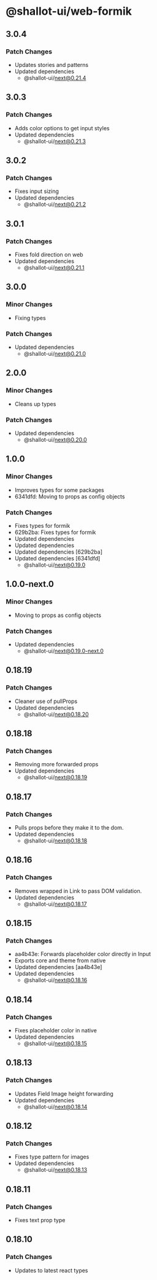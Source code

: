 # @shallot-ui/web-formik

## 3.0.4

### Patch Changes

- Updates stories and patterns
- Updated dependencies
  - @shallot-ui/next@0.21.4

## 3.0.3

### Patch Changes

- Adds color options to get input styles
- Updated dependencies
  - @shallot-ui/next@0.21.3

## 3.0.2

### Patch Changes

- Fixes input sizing
- Updated dependencies
  - @shallot-ui/next@0.21.2

## 3.0.1

### Patch Changes

- Fixes fold direction on web
- Updated dependencies
  - @shallot-ui/next@0.21.1

## 3.0.0

### Minor Changes

- Fixing types

### Patch Changes

- Updated dependencies
  - @shallot-ui/next@0.21.0

## 2.0.0

### Minor Changes

- Cleans up types

### Patch Changes

- Updated dependencies
  - @shallot-ui/next@0.20.0

## 1.0.0

### Minor Changes

- Improves types for some packages
- 6341dfd: Moving to props as config objects

### Patch Changes

- Fixes types for formik
- 629b2ba: Fixes types for formik
- Updated dependencies
- Updated dependencies
- Updated dependencies [629b2ba]
- Updated dependencies [6341dfd]
  - @shallot-ui/next@0.19.0

## 1.0.0-next.0

### Minor Changes

- Moving to props as config objects

### Patch Changes

- Updated dependencies
  - @shallot-ui/next@0.19.0-next.0

## 0.18.19

### Patch Changes

- Cleaner use of pullProps
- Updated dependencies
  - @shallot-ui/next@0.18.20

## 0.18.18

### Patch Changes

- Removing more forwarded props
- Updated dependencies
  - @shallot-ui/next@0.18.19

## 0.18.17

### Patch Changes

- Pulls props before they make it to the dom.
- Updated dependencies
  - @shallot-ui/next@0.18.18

## 0.18.16

### Patch Changes

- Removes wrapped <a> in Link to pass DOM validation.
- Updated dependencies
  - @shallot-ui/next@0.18.17

## 0.18.15

### Patch Changes

- aa4b43e: Forwards placeholder color directly in Input
- Exports core and theme from native
- Updated dependencies [aa4b43e]
- Updated dependencies
  - @shallot-ui/next@0.18.16

## 0.18.14

### Patch Changes

- Fixes placeholder color in native
- Updated dependencies
  - @shallot-ui/next@0.18.15

## 0.18.13

### Patch Changes

- Updates Field Image height forwarding
- Updated dependencies
  - @shallot-ui/next@0.18.14

## 0.18.12

### Patch Changes

- Fixes type pattern for images
- Updated dependencies
  - @shallot-ui/next@0.18.13

## 0.18.11

### Patch Changes

- Fixes text prop type

## 0.18.10

### Patch Changes

- Updates to latest react types

